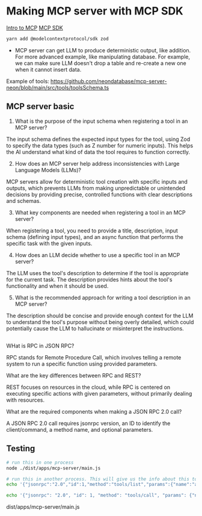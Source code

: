 # Making MCP server with MCP SDK

[Intro to MCP](https://modelcontextprotocol.io/docs/getting-started/intro)
[MCP SDK](https://github.com/modelcontextprotocol/typescript-sdk)

```bash
yarn add @modelcontextprotocol/sdk zod
```

- MCP server can get LLM to produce deterministic output, like addition. For more advanced example, like manipulating database. For example, we can make sure LLM doesn't drop a table and re-create a new one when it cannot insert data.

Example of tools: https://github.com/neondatabase/mcp-server-neon/blob/main/src/tools/toolsSchema.ts

## MCP server basic

1. What is the purpose of the input schema when registering a tool in an MCP server?

The input schema defines the expected input types for the tool, using Zod to specify the data types (such as Z number for numeric inputs). This helps the AI understand what kind of data the tool requires to function correctly.

2. How does an MCP server help address inconsistencies with Large Language Models (LLMs)?

MCP servers allow for deterministic tool creation with specific inputs and outputs, which prevents LLMs from making unpredictable or unintended decisions by providing precise, controlled functions with clear descriptions and schemas.

3. What key components are needed when registering a tool in an MCP server?

When registering a tool, you need to provide a title, description, input schema (defining input types), and an async function that performs the specific task with the given inputs.

4. How does an LLM decide whether to use a specific tool in an MCP server?

The LLM uses the tool's description to determine if the tool is appropriate for the current task. The description provides hints about the tool's functionality and when it should be used.

5. What is the recommended approach for writing a tool description in an MCP server?

The description should be concise and provide enough context for the LLM to understand the tool's purpose without being overly detailed, which could potentially cause the LLM to hallucinate or misinterpret the instructions.

##

WHat is RPC in JSON RPC?

RPC stands for Remote Procedure Call, which involves telling a remote system to run a specific function using provided parameters.

What are the key differences between RPC and REST?

REST focuses on resources in the cloud, while RPC is centered on executing specific actions with given parameters, without primarily dealing with resources.

What are the required components when making a JSON RPC 2.0 call?

A JSON RPC 2.0 call requires jsonrpc version, an ID to identify the client/command, a method name, and optional parameters.

## Testing

```bash
# run this in one process
node ./dist/apps/mcp-server/main.js

# run this in another process. This will give us the info about this tool.
echo '{"jsonrpc":"2.0","id":1,"method":"tools/list","params":{"name":"add", "arguments" : {}}}' | node ./dist/apps/mcp-server/main.js

echo '{"jsonrpc": "2.0", "id": 1, "method": "tools/call", "params": {"name": "add", "arguments": {"a": 5, "b": 3}}}' | node ./dist/apps/mcp-server/main.js
```

dist/apps/mcp-server/main.js
